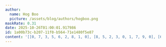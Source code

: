 ```yaml
---
author:
  name: Hog Boo
  picture: /assets/blog/authors/hogboo.png
maskRate: 0.31
date: 2025-10-26T01:00:01.917986
id: 1a00b73c-b207-11f0-b564-71e1480f5e87
content: '[[0, 7, 3, 5, 6, 2, 8, 1, 0], [8, 5, 2, 3, 0, 1, 7, 9, 0], [6, 4, 1, 9, 0, 7, 3, 2, 5], [0, 0, 4, 1, 0, 8, 6, 7, 2], [2, 1, 9, 0, 5, 6, 4, 8, 3], [0, 6, 0, 0, 0, 4, 0, 0, 9], [0, 0, 7, 0, 2, 0, 5, 6, 0], [1, 9, 0, 6, 0, 3, 0, 0, 8], [4, 2, 6, 0, 1, 5, 9, 3, 7]]'
---
```

